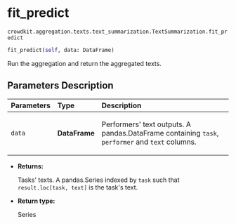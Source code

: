 # fit_predict
`crowdkit.aggregation.texts.text_summarization.TextSummarization.fit_predict`

```python
fit_predict(self, data: DataFrame)
```

Run the aggregation and return the aggregated texts.

## Parameters Description

| Parameters | Type | Description |
| :----------| :----| :-----------|
`data`|**DataFrame**|<p>Performers&#x27; text outputs. A pandas.DataFrame containing `task`, `performer` and `text` columns.</p>

* **Returns:**

  Tasks' texts.
A pandas.Series indexed by `task` such that `result.loc[task, text]`
is the task's text.

* **Return type:**

  Series
